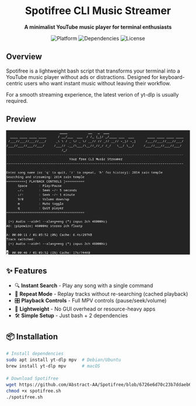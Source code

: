 <h1 align="center">Spotifree CLI Music Streamer</h1>
<p align="center">
  <strong>A minimalist YouTube music player for terminal enthusiasts</strong>
</p>

<div align="center">
  <img src="https://img.shields.io/badge/Platform-Linux%20%7C%20macOS%20%7C%20WSL-blue" alt="Platform">
  <img src="https://img.shields.io/badge/Dependencies-yt--dlp%20%7C%20mpv-green" alt="Dependencies">
  <img src="https://img.shields.io/badge/License-MIT-yellow" alt="License">
</div>

## Overview

Spotifree is a lightweight bash script that transforms your terminal into a YouTube music player without ads or distractions. Designed for keyboard-centric users who want instant music without leaving their workflow. 

For a smooth streaming experience, the latest verion of yt-dlp is usually required.

## Preview

![Alt Text](https://github.com/Abstract-AA/Spotifree/blob/62aed69e94f47732674bf692ddd973492c18acdc/Screenshot%20from%202025-07-09%2014-06-01.png)


## ✨ Features

- 🔍 **Instant Search** - Play any song with a single command
- 🔁 **Repeat Mode** - Replay tracks without re-searching (cached playback)
- 🎛️ **Playback Controls** - Full MPV controls (pause/seek/volume)
- 🚀 **Lightweight** - No GUI overhead or resource-heavy apps
- 🛠️ **Simple Setup** - Just bash + 2 dependencies

## 📦 Installation

```bash
# Install dependencies
sudo apt install yt-dlp mpv  # Debian/Ubuntu
brew install yt-dlp mpv      # macOS

# Download Spotifree
wget https://github.com/Abstract-AA/Spotifree/blob/6726e6d70c23b7ddaeb604a770b029bdbd62ad4e/spotifree.sh
chmod +x spotifree.sh
./spotifree.sh
